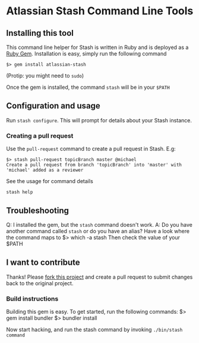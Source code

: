 # Atlassian Stash Command Line Tools

## Installing this tool
This command line helper for Stash is written in Ruby and is deployed as a [Ruby Gem](https://rubygems.org/gems/atlassian-stash/). Installation is easy, simply run the following command

    $> gem install atlassian-stash

(Protip: you might need to `sudo`)

Once the gem is installed, the command `stash` will be in your `$PATH`

## Configuration and usage
Run `stash configure`. This will prompt for details about your Stash instance.

### Creating a pull request
Use the `pull-request` command to create a pull request in Stash. E.g:

    $> stash pull-request topicBranch master @michael
    Create a pull request from branch 'topicBranch' into 'master' with 'michael' added as a reviewer

See the usage for command details 

    stash help

## Troubleshooting
Q: I installed the gem, but the `stash` command doesn't work.
A: Do you have another command called `stash` or do you have an alias? Have a look where the command maps to
    $> which -a stash
Then check the value of your $PATH

## I want to contribute
Thanks! Please [fork this project](https://bitbucket.org/atlassian/atlassian-stash-rubygem/fork) and create a pull request to submit changes back to the original project.

### Build instructions
Building this gem is easy. To get started, run the following commands:
    $> gem install bundler
    $> bundler install

Now start hacking, and run the stash command by invoking `./bin/stash command`
